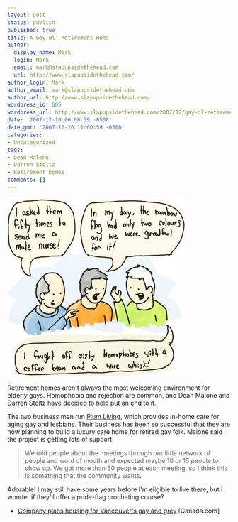 ```yaml
---
layout: post
status: publish
published: true
title: A Gay Ol' Retirement Home
author:
  display_name: Mark
  login: Mark
  email: mark@slapupsidethehead.com
  url: http://www.slapupsidethehead.com/
author_login: Mark
author_email: mark@slapupsidethehead.com
author_url: http://www.slapupsidethehead.com/
wordpress_id: 605
wordpress_url: http://www.slapupsidethehead.com/2007/12/gay-ol-retirement-home/
date: '2007-12-10 06:00:59 -0500'
date_gmt: '2007-12-10 11:00:59 -0500'
categories:
- Uncategorized
tags:
- Dean Malone
- Darren Stoltz
- Retirement homes
comments: []
---
```

![Retirement Home](/wp-content/media/2007/12/retirement-home.jpg)

Retirement homes aren't always the most welcoming environment for elderly gays. Homophobia and rejection are common, and Dean Malone and Darren Stoltz have decided to help put an end to it.

The two business men run [Plum Living](http://www.plumlivingproperties.com/ "Fruity!"), which provides in-home care for aging gay and lesbians. Their business has been so successful that they are now planning to build a luxury care home for retired gay folk. Malone said the project is getting lots of support:

> We told people about the meetings through our little network of people and word of mouth and expected maybe 10 or 15 people to show up. We got more than 50 people at each meeting, so I think this is something that the community wants.

Adorable! I may still have some years before I'm eligible to live there, but I wonder if they'll offer a pride-flag crocheting course?

- [Company plans housing for Vancouver's gay and grey](http://www.canada.com/topics/news/national/story.html?id=ddd4c8ea-bc18-4bb0-98c6-e9c348215236&k=69251) [Canada.com]
